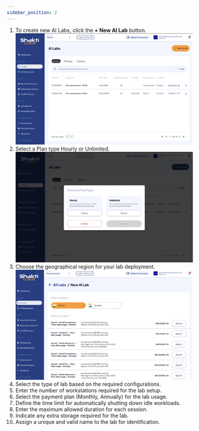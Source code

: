 ```yaml
---
sidebar_position: 2
---
```



1. To create new AI Labs, click the **+ New AI Lab** button.
   ![AI Lab](img/AILab1.png)
2. Select a Plan type Hourly or Unlimited.
   ![Choose Plan type](img/AILab2.png)
3. Choose the geographical region for your lab deployment.
   ![AI Lab](img/AILab4.png)
4. Select the type of lab based on the required configurations.
5. Enter the number of workstations required for the lab setup.
6. Select the payment plan (Monthly, Annually) for the lab usage.
7. Define the time limit for automatically shutting down idle workloads.
8. Enter the maximum allowed duration for each session.
9. Indicate any extra storage required for the lab.
10. Assign a unique and valid name to the lab for identification.